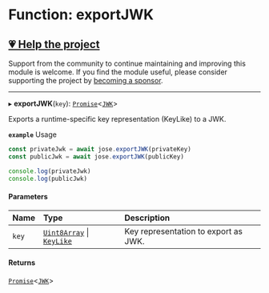 # Function: exportJWK

## [💗 Help the project](https://github.com/sponsors/panva)

Support from the community to continue maintaining and improving this module is welcome. If you find the module useful, please consider supporting the project by [becoming a sponsor](https://github.com/sponsors/panva).

---

▸ **exportJWK**(`key`): [`Promise`]( https://developer.mozilla.org/en-US/docs/Web/JavaScript/Reference/Global_Objects/Promise )<[`JWK`](../interfaces/types.JWK.md)\>

Exports a runtime-specific key representation (KeyLike) to a JWK.

**`example`** Usage

```js
const privateJwk = await jose.exportJWK(privateKey)
const publicJwk = await jose.exportJWK(publicKey)

console.log(privateJwk)
console.log(publicJwk)
```

#### Parameters

| Name | Type | Description |
| :------ | :------ | :------ |
| `key` | [`Uint8Array`]( https://developer.mozilla.org/en-US/docs/Web/JavaScript/Reference/Global_Objects/Uint8Array ) \| [`KeyLike`](../types/types.KeyLike.md) | Key representation to export as JWK. |

#### Returns

[`Promise`]( https://developer.mozilla.org/en-US/docs/Web/JavaScript/Reference/Global_Objects/Promise )<[`JWK`](../interfaces/types.JWK.md)\>
